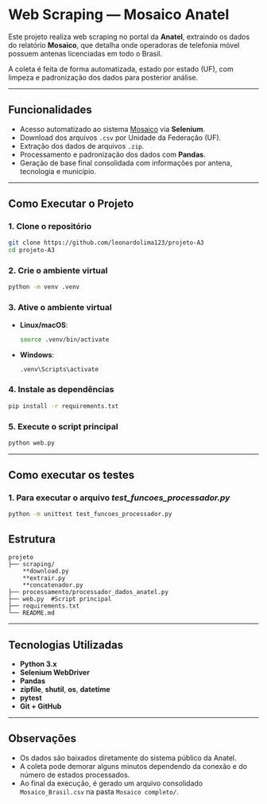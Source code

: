 # Web Scraping — Mosaico Anatel

Este projeto realiza web scraping no portal da **Anatel**, extraindo os dados do relatório **Mosaico**, que detalha onde operadoras de telefonia móvel possuem antenas licenciadas em todo o Brasil.

A coleta é feita de forma automatizada, estado por estado (UF), com limpeza e padronização dos dados para posterior análise.

---

## Funcionalidades

- Acesso automatizado ao sistema [Mosaico](https://sistemas.anatel.gov.br/mosaico/) via **Selenium**.
- Download dos arquivos `.csv` por Unidade da Federação (UF).
- Extração dos dados de arquivos `.zip`.
- Processamento e padronização dos dados com **Pandas**.
- Geração de base final consolidada com informações por antena, tecnologia e município.

---

## Como Executar o Projeto

### 1. Clone o repositório
```bash
git clone https://github.com/leonardolima123/projeto-A3
cd projeto-A3
```

### 2. Crie o ambiente virtual

```bash
python -m venv .venv
```

### 3. Ative o ambiente virtual

* **Linux/macOS**:

  ```bash
  source .venv/bin/activate
  ```
* **Windows**:

  ```cmd
  .venv\Scripts\activate
  ```

### 4. Instale as dependências

```bash
pip install -r requirements.txt
```

### 5. Execute o script principal

```bash
python web.py
```

---
## Como executar os testes

### 1. Para executar o arquivo *test_funcoes_processador.py*

```bash
python -m unittest test_funcoes_processador.py
```

## Estrutura

```
projeto
├── scraping/
    **download.py      
    **extrair.py    
    **concatenador.py
├── processamento/processador_dados_anatel.py
├── web.py  #Script principal
├── requirements.txt
└── README.md
```

---

## Tecnologias Utilizadas

* **Python 3.x**
* **Selenium WebDriver**
* **Pandas**
* **zipfile**, **shutil**, **os**, **datetime**
* **pytest**
* **Git + GitHub**

---

## Observações

* Os dados são baixados diretamente do sistema público da Anatel.
* A coleta pode demorar alguns minutos dependendo da conexão e do número de estados processados.
* Ao final da execução, é gerado um arquivo consolidado `Mosaico_Brasil.csv` na pasta `Mosaico completo/`.

```
